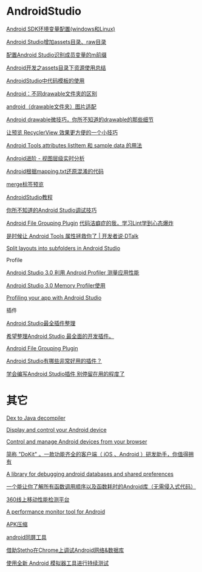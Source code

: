 # AndroidStudio

[Android SDK环境变量配置(windows和Linux)](https://blog.csdn.net/Rflyee/article/details/8973529)

[Android Studio增加assets目录、raw目录](https://www.jianshu.com/p/5974fcf88170)

[配置Android Studio识别成员变量的m前缀](https://blog.csdn.net/m0_37222746/article/details/54289588)

[Android开发之assets目录下资源使用总结](https://blog.csdn.net/fengyuzhengfan/article/details/38360017)

[AndroidStudio中代码模板的使用](https://blog.csdn.net/wubihang/article/details/51228752)

[Android：不同drawable文件夹的区别](https://www.cnblogs.com/linjzong/p/4242171.html)

[android（drawable文件夹）图片适配](https://blog.csdn.net/xuaho0907/article/details/72848520)

[Android drawable微技巧，你所不知道的drawable的那些细节](https://blog.csdn.net/guolin_blog/article/details/50727753)

[让预览 RecyclerView 效果更方便的一个小技巧](https://juejin.im/entry/5a8fc77e5188257a5b0477a5)

[Android Tools attributes listItem 和 sample data 的用法](https://tonnyl.io/Android-Tools-attributes-listItem-sample-data-rocks/)

[Android进阶 - 视图层级实时分析](https://www.jianshu.com/p/a8850e7cbac2)

[Android根据mapping.txt还原混淆的代码](https://blog.csdn.net/u010052279/article/details/72625911)

[merge标签预览](https://www.jianshu.com/p/4bb638800219)

[AndroidStudio教程](https://study.163.com/course/courseMain.htm?courseId=1003130007&_trace_c_p_k2_=3246dfc4312742779fdcb73160bb7656#/courseDetail?tab=1)

[你所不知道的Android Studio调试技巧](https://www.jianshu.com/p/011eb88f4e0d)

[Android File Grouping Plugin](https://github.com/dmytrodanylyk/folding-plugin)
[代码洁癖症的我，学习Lint学到心态爆炸](https://juejin.im/post/5d307615f265da1b6b1d0dd9)

[是时候让 Android Tools 属性拯救你了 | 开发者说·DTalk](https://mp.weixin.qq.com/s/cMckAwINOB1LD-j5GfjrZQ)

[Split layouts into subfolders in Android Studio](https://proandroiddev.com/split-layout-into-subfolder-in-android-5bf76f805e90)

Profile

[Android Studio 3.0 利用 Android Profiler 测量应用性能](https://juejin.im/post/5b7cbf6f518825430810bcc6)

[Android Studio 3.0 Memory Profiler使用](https://www.jianshu.com/p/e75680772375)

[Profiling your app with Android Studio](https://heartbeat.fritz.ai/profiling-your-app-with-android-studio-7accc268cb98)

插件

[Android Studio最全插件整理](https://mp.weixin.qq.com/s/CImUPof04Sjc6oUey3hBRw)

[希望整理Android Studio 最全面的开发插件。](https://github.com/PegasusCharles/Android-Studio-Plugins-cn)

[Android File Grouping Plugin](https://github.com/dmytrodanylyk/folding-plugin)

[Android Studio有哪些非常好用的插件？](https://www.zhihu.com/question/28527388)

[学会编写Android Studio插件 别停留在用的程度了](https://blog.csdn.net/lmj623565791/article/details/51548272)

# 其它

[Dex to Java decompiler](https://github.com/skylot/jadx)

[Display and control your Android device](https://github.com/Genymobile/scrcpy)

[Control and manage Android devices from your browser](https://github.com/openstf/stf)

[简称 "DoKit" 。一款功能齐全的客户端（ iOS 、Android ）研发助手，你值得拥有](https://github.com/didi/DoraemonKit)

[A library for debugging android databases and shared preferences](https://github.com/amitshekhariitbhu/Android-Debug-Database)

[一个能让你了解所有函数调用顺序以及函数耗时的Android库（无需侵入式代码）](https://github.com/zjw-swun/AppMethodOrder)

[360线上移动性能检测平台
](https://github.com/Qihoo360/ArgusAPM)

[A performance monitor tool for Android](https://github.com/Kyson/AndroidGodEye)

[APK压缩](https://github.com/shwenzhang/AndResGuard/blob/master/README.zh-cn.md)

[android同屏工具](https://www.vysor.io/)

[借助Stetho在Chrome上调试Android网络&数据库](https://www.jianshu.com/p/03da9f91f41f)

[使用全新 Android 模拟器工具进行持续测试](https://mp.weixin.qq.com/s/xAOxfuAySn__nPJlIKQXqA)




